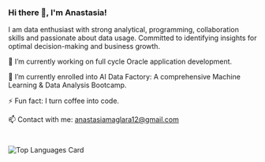### Hi there 👋, I'm Anastasia!
I am data enthusiast with strong analytical, programming, collaboration skills and passionate about data usage. Committed to identifying insights for optimal decision-making and business growth.

🔭 I’m currently working on full cycle Oracle application development.

🌱 I’m currently enrolled into AI Data Factory: A comprehensive Machine Learning & Data Analysis Bootcamp.

⚡ Fun fact: I turn coffee into code.

📫 Contact with me: anastasiamaglara12@gmail.com
<!--
**iamanastasiamg/iamanastasiamg** is a ✨ _special_ ✨ repository because its `README.md` (this file) appears on your GitHub profile.

Here are some ideas to get you started:

- 🔭 I’m currently working on ...
- 🌱 I’m currently learning ...
- 👯 I’m looking to collaborate on ...
- 🤔 I’m looking for help with ...
- 💬 Ask me about ...
- 📫 How to reach me: ...
- 😄 Pronouns: ...
- ⚡ Fun fact: ...
-->

#

![Top Languages Card](https://github-readme-stats.vercel.app/api/top-langs/?username=iamanastasiamg&layout=compact)
